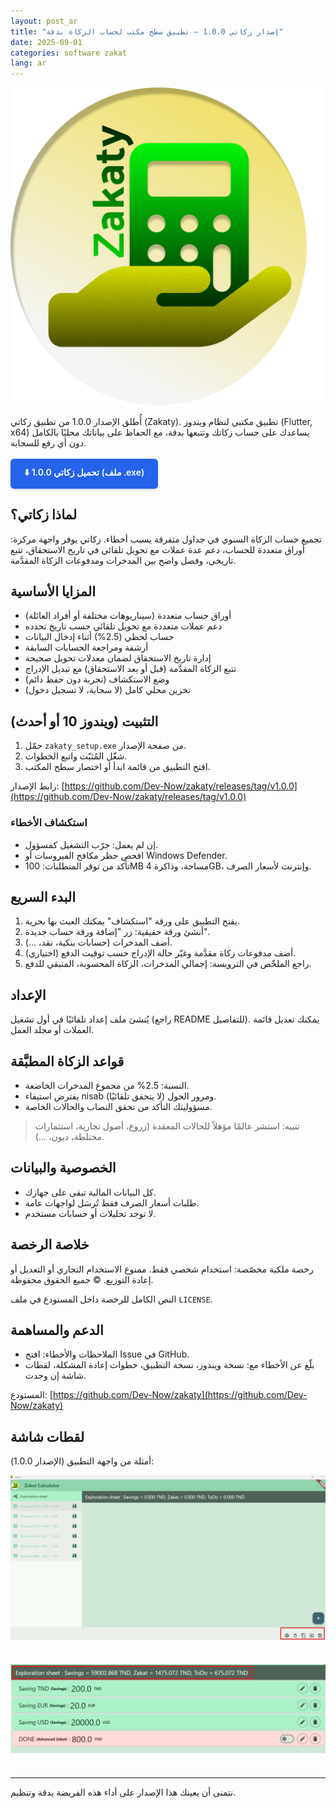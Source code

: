 ```yaml
---
layout: post_ar
title: "إصدار زكاتي 1.0.0 – تطبيق سطح مكتب لحساب الزكاة بدقة"
date: 2025-09-01
categories: software zakat
lang: ar
---
```


![شعار زكاتي](https://raw.githubusercontent.com/Dev-Now/zakaty/v1.0.0/assets/icons/logo.png)

أُطلق الإصدار 1.0.0 من تطبيق زكاتي (Zakaty). تطبيق مكتبي لنظام ويندوز (Flutter, x64) يساعدك على حساب زكاتك وتتبعها بدقة، مع الحفاظ على بياناتك محليًا بالكامل دون أي رفع للسحابة.

<p style="margin:1.2em 0;">
	<a href="https://github.com/Dev-Now/zakaty/releases/download/v1.0.0/zakaty_setup.exe" style="background:#2563eb;color:#fff;text-decoration:none;font-weight:600;padding:12px 22px;border-radius:6px;display:inline-block;box-shadow:0 2px 4px rgba(0,0,0,.15);">⬇️ تحميل زكاتي 1.0.0 (ملف .exe)</a>
</p>

## لماذا زكاتي؟
تجميع حساب الزكاة السنوي في جداول متفرقة يسبب أخطاء. زكاتي يوفر واجهة مركزة: أوراق متعددة للحساب، دعم عدة عملات مع تحويل تلقائي في تاريخ الاستحقاق، تتبع تاريخي، وفصل واضح بين المدخرات ومدفوعات الزكاة المقدَّمة.

## المزايا الأساسية
- أوراق حساب متعددة (سيناريوهات مختلفة أو أفراد العائلة)
- دعم عملات متعددة مع تحويل تلقائي حسب تاريخ تحدده
- حساب لحظي (2.5%) أثناء إدخال البيانات
- أرشفة ومراجعة الحسابات السابقة
- إدارة تاريخ الاستحقاق لضمان معدلات تحويل صحيحة
- تتبع الزكاة المقدَّمة (قبل أو بعد الاستحقاق) مع تبديل الإدراج
- وضع الاستكشاف (تجربة دون حفظ دائم)
- تخزين محلي كامل (لا سحابة، لا تسجيل دخول)

## التثبيت (ويندوز 10 أو أحدث)
1. حمّل `zakaty_setup.exe` من صفحة الإصدار.
2. شغّل المُثبّت واتبع الخطوات.
3. افتح التطبيق من قائمة ابدأ أو اختصار سطح المكتب.

رابط الإصدار: [https://github.com/Dev-Now/zakaty/releases/tag/v1.0.0](https://github.com/Dev-Now/zakaty/releases/tag/v1.0.0)

### استكشاف الأخطاء
- إن لم يعمل: جرّب التشغيل كمسؤول.
- افحص حظر مكافح الفيروسات أو Windows Defender.
- تأكد من توفر المتطلبات: 100MB مساحة، وذاكرة 4GB، وإنترنت لأسعار الصرف.

## البدء السريع
1. يفتح التطبيق على ورقة "استكشاف" يمكنك العبث بها بحرية.
2. أنشئ ورقة حقيقية: زر "إضافة ورقة حساب جديدة".
3. أضف المدخرات (حسابات بنكية، نقد، ...).
4. (اختياري) أضف مدفوعات زكاة مقدَّمة وغيّر حالة الإدراج حسب توقيت الدفع.
5. راجع الملخّص في الترويسة: إجمالي المدخرات، الزكاة المحسوبة، المتبقي للدفع.

## الإعداد
يُنشئ ملف إعداد تلقائيًا في أول تشغيل (راجع README للتفاصيل). يمكنك تعديل قائمة العملات أو مجلد العمل.

## قواعد الزكاة المطبَّقة
- النسبة: 2.5% من مجموع المدخرات الخاضعة.
- يفترض استيفاء nisab ومرور الحول (لا يتحقق تلقائيًا).
- مسؤوليتك التأكد من تحقق النصاب والحالات الخاصة.

> تنبيه: استشر عالمًا مؤهلاً للحالات المعقدة (زروع، أصول تجارية، استثمارات مختلطة، ديون، ...).

## الخصوصية والبيانات
- كل البيانات المالية تبقى على جهازك.
- طلبات أسعار الصرف فقط تُرسَل لواجهات عامة.
- لا توجد تحليلات أو حسابات مستخدم.

## خلاصة الرخصة
رخصة ملكية مخصّصة: استخدام شخصي فقط. ممنوع الاستخدام التجاري أو التعديل أو إعادة التوزيع. © جميع الحقوق محفوظة.

النص الكامل للرخصة داخل المستودع في ملف `LICENSE`.

## الدعم والمساهمة
- الملاحظات والأخطاء: افتح Issue في GitHub.
- بلّغ عن الأخطاء مع: نسخة ويندوز، نسخة التطبيق، خطوات إعادة المشكلة، لقطات شاشة إن وجدت.

المستودع: [https://github.com/Dev-Now/zakaty](https://github.com/Dev-Now/zakaty)

## لقطات شاشة

أمثلة من واجهة التطبيق (الإصدار 1.0.0):

![أزرار العمليات على الورقة](https://raw.githubusercontent.com/Dev-Now/zakaty/master/assets/sheet_ops.png)
<div style="height:8px"></div>

![ترويسة الورقة والملخص الحي](https://raw.githubusercontent.com/Dev-Now/zakaty/master/assets/sheet_hdr.png)
<div style="height:8px"></div>

---
نتمنى أن يعينك هذا الإصدار على أداء هذه الفريضة بدقة وتنظيم.
